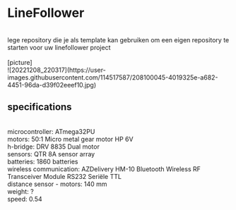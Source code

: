 # LineFollower
<br />
lege repository die je als template kan gebruiken om een eigen repository te starten voor uw linefollower project
<br />
<br />
[picture]
<br />
![20221208_220317](https://user-images.githubusercontent.com/114517587/208100045-4019325e-a682-4451-96da-d39f02eeef10.jpg)
<br />
  
## specifications
<br />
microcontroller: ATmega32PU
<br />
motors: 50:1 Micro metal gear motor HP 6V
<br />
h-bridge: DRV 8835 Dual motor
<br />
sensors: QTR 8A sensor array
<br />
batteries: 1860 batteries
<br />
wireless communication: AZDelivery HM-10 Bluetooth Wireless RF Transceiver Module RS232 Seriële TTL 
<br />
distance sensor - motors: 140 mm
<br />
weight: ?
<br />
speed: 0.54
<br />
